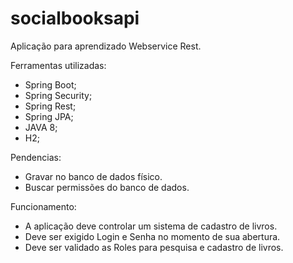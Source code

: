 # socialbooksapi
Aplicação para aprendizado Webservice Rest.

Ferramentas utilizadas:

- Spring Boot;
- Spring Security;
- Spring Rest;
- Spring JPA;
- JAVA 8;
- H2;

Pendencias:

- Gravar no banco de dados físico.
- Buscar permissões do banco de dados.

Funcionamento:

- A aplicação deve controlar um sistema de cadastro de livros.
- Deve ser exigido Login e Senha no momento de sua abertura.
- Deve ser validado as Roles para pesquisa e cadastro de livros.

